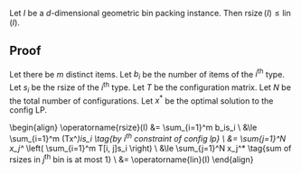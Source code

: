 Let $I$ be a $d$-dimensional geometric bin packing instance.
Then $\operatorname{rsize}(I) \le \operatorname{lin}(I)$.

## Proof

Let there be $m$ distinct items. Let $b_i$ be the number of items of the $i^{\textrm{th}}$ type.
Let $s_i$ be the rsize of the $i^{\textrm{th}}$ type.
Let $T$ be the configuration matrix. Let $N$ be the total number of configurations.
Let $x^*$ be the optimal solution to the config LP.

\begin{align}
\operatorname{rsize}(I) &= \sum_{i=1}^m b_is_i
\\ &\le \sum_{i=1}^m (Tx^*)_is_i  \tag{by $i^{\textrm{th}}$ constraint of config lp}
\\ &= \sum_{j=1}^N x_j^* \left( \sum_{i=1}^m T[i, j]s_i \right)
\\ &\le \sum_{j=1}^N x_j^*  \tag{sum of rsizes in $j^{\textrm{th}}$ bin is at most 1}
\\ &= \operatorname{lin}(I)
\end{align}
